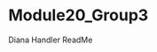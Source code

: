 # Module20_Group3
Diana Handler ReadMe



<!-- New branch for James Moon -->

<!-- New branch for Jimmy Lim -->


